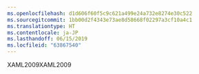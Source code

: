 ```yaml
---
ms.openlocfilehash: d1d606f60f5c9c621a499e24a732e8274e30c522
ms.sourcegitcommit: 1bb00d2f4343e73ae8d58668f02297a3cf10a4c1
ms.translationtype: HT
ms.contentlocale: ja-JP
ms.lasthandoff: 06/15/2019
ms.locfileid: "63867540"
---
```

<span data-ttu-id="1259a-101">XAML2009</span><span class="sxs-lookup"><span data-stu-id="1259a-101">XAML2009</span></span>